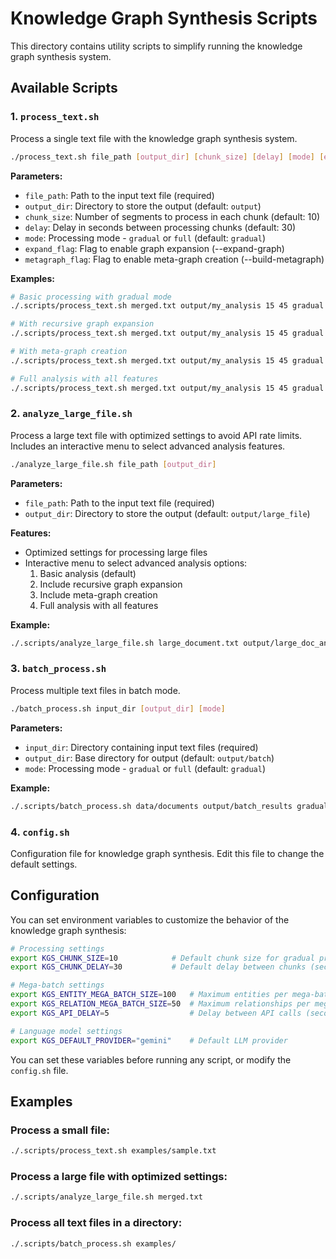 # Knowledge Graph Synthesis Scripts

This directory contains utility scripts to simplify running the knowledge graph synthesis system.

## Available Scripts

### 1. `process_text.sh`

Process a single text file with the knowledge graph synthesis system.

```bash
./process_text.sh file_path [output_dir] [chunk_size] [delay] [mode] [expand_flag] [metagraph_flag]
```

**Parameters:**
- `file_path`: Path to the input text file (required)
- `output_dir`: Directory to store the output (default: `output`)
- `chunk_size`: Number of segments to process in each chunk (default: 10)
- `delay`: Delay in seconds between processing chunks (default: 30)
- `mode`: Processing mode - `gradual` or `full` (default: `gradual`)
- `expand_flag`: Flag to enable graph expansion (--expand-graph)
- `metagraph_flag`: Flag to enable meta-graph creation (--build-metagraph)

**Examples:**
```bash
# Basic processing with gradual mode
./.scripts/process_text.sh merged.txt output/my_analysis 15 45 gradual

# With recursive graph expansion
./.scripts/process_text.sh merged.txt output/my_analysis 15 45 gradual "--expand-graph"

# With meta-graph creation
./.scripts/process_text.sh merged.txt output/my_analysis 15 45 gradual "" "--build-metagraph"

# Full analysis with all features
./.scripts/process_text.sh merged.txt output/my_analysis 15 45 gradual "--expand-graph" "--build-metagraph"
```

### 2. `analyze_large_file.sh`

Process a large text file with optimized settings to avoid API rate limits. Includes an interactive menu to select advanced analysis features.

```bash
./analyze_large_file.sh file_path [output_dir]
```

**Parameters:**
- `file_path`: Path to the input text file (required)
- `output_dir`: Directory to store the output (default: `output/large_file`)

**Features:**
- Optimized settings for processing large files
- Interactive menu to select advanced analysis options:
  1. Basic analysis (default)
  2. Include recursive graph expansion
  3. Include meta-graph creation
  4. Full analysis with all features

**Example:**
```bash
./.scripts/analyze_large_file.sh large_document.txt output/large_doc_analysis
```

### 3. `batch_process.sh`

Process multiple text files in batch mode.

```bash
./batch_process.sh input_dir [output_dir] [mode]
```

**Parameters:**
- `input_dir`: Directory containing input text files (required)
- `output_dir`: Base directory for output (default: `output/batch`)
- `mode`: Processing mode - `gradual` or `full` (default: `gradual`)

**Example:**
```bash
./.scripts/batch_process.sh data/documents output/batch_results gradual
```

### 4. `config.sh`

Configuration file for knowledge graph synthesis. Edit this file to change the default settings.

## Configuration

You can set environment variables to customize the behavior of the knowledge graph synthesis:

```bash
# Processing settings
export KGS_CHUNK_SIZE=10            # Default chunk size for gradual processing
export KGS_CHUNK_DELAY=30           # Default delay between chunks (seconds)

# Mega-batch settings
export KGS_ENTITY_MEGA_BATCH_SIZE=100   # Maximum entities per mega-batch
export KGS_RELATION_MEGA_BATCH_SIZE=50  # Maximum relationships per mega-batch
export KGS_API_DELAY=5                  # Delay between API calls (seconds)

# Language model settings
export KGS_DEFAULT_PROVIDER="gemini"    # Default LLM provider
```

You can set these variables before running any script, or modify the `config.sh` file.

## Examples

### Process a small file:
```bash
./.scripts/process_text.sh examples/sample.txt
```

### Process a large file with optimized settings:
```bash
./.scripts/analyze_large_file.sh merged.txt
```

### Process all text files in a directory:
```bash
./.scripts/batch_process.sh examples/
```
